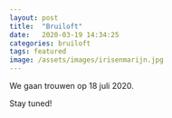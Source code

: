 ```yaml
---
layout: post
title:  "Bruiloft"
date:   2020-03-19 14:34:25
categories: bruiloft
tags: featured
image: /assets/images/irisenmarijn.jpg
---
```


We gaan trouwen op 18 juli 2020.

Stay tuned!